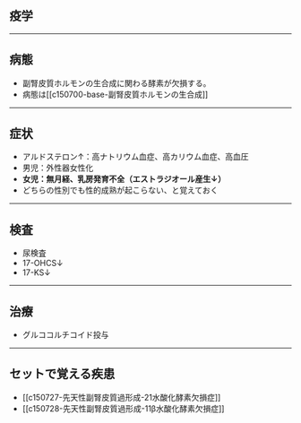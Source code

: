 ## 疫学
---
## 病態
- 副腎皮質ホルモンの生合成に関わる酵素が欠損する。
- 病態は[[c150700-base-副腎皮質ホルモンの生合成]]
---
## 症状
- アルドステロン↑：高ナトリウム血症、高カリウム血症、高血圧
- 男児：外性器女性化
- **女児：無月経、乳房発育不全（エストラジオール産生↓）**
- どちらの性別でも性的成熟が起こらない、と覚えておく
---
## 検査
- 尿検査
- 17-OHCS↓
- 17-KS↓
---
## 治療
- グルココルチコイド投与
---
## セットで覚える疾患
- [[c150727-先天性副腎皮質過形成-21水酸化酵素欠損症]]
- [[c150728-先天性副腎皮質過形成-11β水酸化酵素欠損症]]
